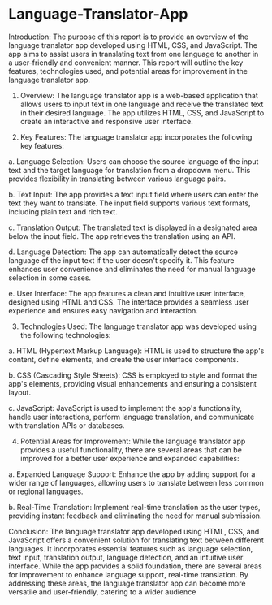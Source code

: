 # Language-Translator-App

Introduction:
The purpose of this report is to provide an overview of the language translator app developed using HTML, CSS, and JavaScript. The app aims to assist users in translating text from one language to another in a user-friendly and convenient manner. This report will outline the key features, technologies used, and potential areas for improvement in the language translator app.

1. Overview:
The language translator app is a web-based application that allows users to input text in one language and receive the translated text in their desired language. The app utilizes HTML, CSS, and JavaScript to create an interactive and responsive user interface.

2. Key Features:
The language translator app incorporates the following key features:

a. Language Selection: Users can choose the source language of the input text and the target language for translation from a dropdown menu. This provides flexibility in translating between various language pairs.

b. Text Input: The app provides a text input field where users can enter the text they want to translate. The input field supports various text formats, including plain text and rich text.

c. Translation Output: The translated text is displayed in a designated area below the input field. The app retrieves the translation using an API.

d. Language Detection: The app can automatically detect the source language of the input text if the user doesn't specify it. This feature enhances user convenience and eliminates the need for manual language selection in some cases.

e. User Interface: The app features a clean and intuitive user interface, designed using HTML and CSS. The interface provides a seamless user experience and ensures easy navigation and interaction.

3. Technologies Used:
The language translator app was developed using the following technologies:

a. HTML (Hypertext Markup Language): HTML is used to structure the app's content, define elements, and create the user interface components.

b. CSS (Cascading Style Sheets): CSS is employed to style and format the app's elements, providing visual enhancements and ensuring a consistent layout.

c. JavaScript: JavaScript is used to implement the app's functionality, handle user interactions, perform language translation, and communicate with translation APIs or databases.

4. Potential Areas for Improvement:
While the language translator app provides a useful functionality, there are several areas that can be improved for a better user experience and expanded capabilities:

a. Expanded Language Support: Enhance the app by adding support for a wider range of languages, allowing users to translate between less common or regional languages.

b. Real-Time Translation: Implement real-time translation as the user types, providing instant feedback and eliminating the need for manual submission.

Conclusion:
The language translator app developed using HTML, CSS, and JavaScript offers a convenient solution for translating text between different languages. It incorporates essential features such as language selection, text input, translation output, language detection, and an intuitive user interface. While the app provides a solid foundation, there are several areas for improvement to enhance language support, real-time translation. By addressing these areas, the language translator app can become more versatile and user-friendly, catering to a wider audience
